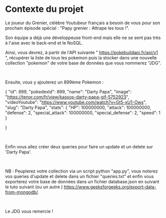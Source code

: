 # Contexte du projet
Le joueur du Grenier, célèbre Youtubeur français a besoin de vous pour son prochain épisode spécial : "Papy grenier : Attrape les tous !".

Son équipe a déjà une développeuse front-end mais elle ne se sent pas très à l'aise avec le back-end et le NoSQL.

Ainsi, vous devrez, à partir de l'API suivante " https://pokebuildapi.fr/api/v1 ", récupérer la liste de tous les pokemon puis la stocker dans une nouvelle collection "pokemon" de votre base de données que vous nommerez "JDG".

​

Ensuite, vous y ajouterez un 899ème Pokemon :

{ "id": 899, "pokedexId": 899, "name": "Darty Papa", "image": "https://tenor.com/fr/view/kassos-darty-papa-gif-5752923", "videoYoutube": "https://www.youtube.com/watch?v=Gt5-xU1-Ows", "slug": "Darty Papa", "stats": { "HP": 100000000, "attack": 100000000, "defense": 2, "special\_attack": 100000000, "special\_defense": 2, "speed": 1 }

}

​

Enfin vous allez créer deux queries pour faire un update et un delete sur 'Darty Papa'.

​

NB : Peuplerez votre collection via un script python "app.py", vous noterez vos queries d'update et delete dans un fichier "queries.txt" et enfin vous exporterez votre base de données dans un fichier database.json en suivant le tuto suivant (ou un autre ) https://www.geeksforgeeks.org/export-data-from-mongodb/.

​

Le JDG vous remercie !